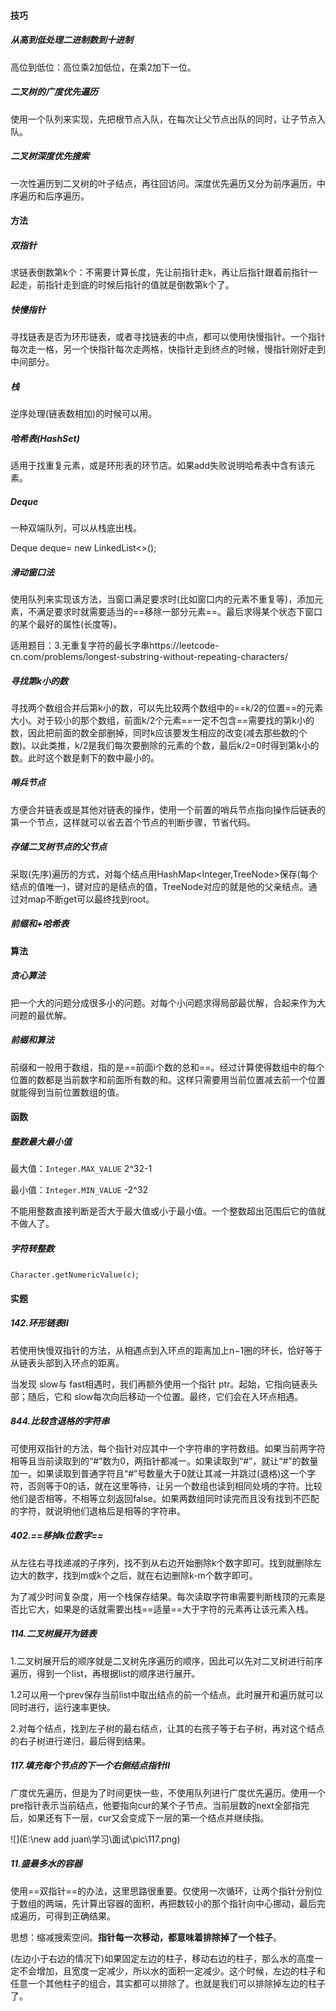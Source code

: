 #### 技巧

##### 从高到低处理二进制数到十进制

高位到低位：高位乘2加低位，在乘2加下一位。

##### 二叉树的广度优先遍历

使用一个队列来实现，先把根节点入队，在每次让父节点出队的同时，让子节点入队。

##### 二叉树深度优先搜索

一次性遍历到二叉树的叶子结点，再往回访问。深度优先遍历又分为前序遍历，中序遍历和后序遍历。



#### 方法

##### 双指针

求链表倒数第k个：不需要计算长度，先让前指针走k，再让后指针跟着前指针一起走，前指针走到底的时候后指针的值就是倒数第k个了。

##### 快慢指针 

寻找链表是否为环形链表，或者寻找链表的中点，都可以使用快慢指针。一个指针每次走一格，另一个快指针每次走两格，快指针走到终点的时候，慢指针刚好走到中间部分。

##### 栈

逆序处理(链表数相加)的时候可以用。

##### 哈希表(HashSet)

适用于找重复元素，或是环形表的环节店。如果add失败说明哈希表中含有该元素。

##### Deque<T>

一种双端队列，可以从栈底出栈。

Deque<T> deque= new LinkedList<>();

##### 滑动窗口法

使用队列来实现该方法，当窗口满足要求时(比如窗口内的元素不重复等)，添加元素，不满足要求时就需要适当的==移除一部分元素==。最后求得某个状态下窗口的某个最好的属性(长度等)。

适用题目：3.无重复字符的最长字串https://leetcode-cn.com/problems/longest-substring-without-repeating-characters/

##### 寻找第k小的数

寻找两个数组合并后第k小的数，可以先比较两个数组中的==k/2的位置==的元素大小。对于较小的那个数组，前面k/2个元素==一定不包含==需要找的第k小的数，因此把前面的数全部删掉，同时k应该要发生相应的改变(减去那些数的个数)。以此类推，k/2是我们每次要删除的元素的个数，最后k/2=0时得到第k小的数。此时这个数是剩下的数中最小的。

##### 哨兵节点

方便合并链表或是其他对链表的操作，使用一个前置的哨兵节点指向操作后链表的第一个节点，这样就可以省去首个节点的判断步骤，节省代码。

##### 存储二叉树节点的父节点

采取(先序)遍历的方式，对每个结点用HashMap<Integer,TreeNode>保存(每个结点的值唯一)，键对应的是结点的值，TreeNode对应的就是他的父亲结点。通过对map不断get可以最终找到root。

##### 前缀和+哈希表



#### 算法

##### 贪心算法

把一个大的问题分成很多小的问题。对每个小问题求得局部最优解，合起来作为大问题的最优解。

##### 前缀和算法

前缀和一般用于数组，指的是==前面i个数的总和==。经过计算使得数组中的每个位置的数都是当前数字和前面所有数的和。这样只需要用当前位置减去前一个位置就能得到当前位置数组的值。



#### 函数

##### 整数最大最小值

最大值：``Integer.MAX_VALUE`` 2^32-1

最小值：``Integer.MIN_VALUE`` -2^32

不能用整数直接判断是否大于最大值或小于最小值。一个整数超出范围后它的值就不做人了。

##### 字符转整数

`Character.getNumericValue(c)`;

#### 实题

##### 142.环形链表Ⅱ

若使用快慢双指针的方法，从相遇点到入环点的距离加上n−1圈的环长，恰好等于从链表头部到入环点的距离。

当发现 slow与 fast相遇时，我们再额外使用一个指针 ptr。起始，它指向链表头部；随后，它和 slow每次向后移动一个位置。最终，它们会在入环点相遇。

##### 844.比较含退格的字符串

可使用双指针的方法，每个指针对应其中一个字符串的字符数组。如果当前两字符相等且当前读取到的“#”数为0，两指针都减一。如果读取到“#”，就让“#”的数量加一。如果读取到普通字符且“#”号数量大于0就让其减一并跳过(退格)这一个字符，否则等于0的话，就在这里等待，让另一个数组也读到相同处境的字符。比较他们是否相等，不相等立刻返回false。如果两数组同时读完而且没有找到不匹配的字符，就说明他们退格后是相等的字符串。

##### 402.==移掉k位数字==

从左往右寻找递减的子序列，找不到从右边开始删除k个数字即可。找到就删除左边大的数字，找到m或k个之后，就在右边删除k-m个数字即可。

为了减少时间复杂度，用一个栈保存结果。每次读取字符串需要判断栈顶的元素是否比它大，如果是的话就需要出栈==适量==大于字符的元素再让该元素入栈。

##### 114.二叉树展开为链表

1.二叉树展开后的顺序就是二叉树先序遍历的顺序，因此可以先对二叉树进行前序遍历，得到一个list，再根据list的顺序进行展开。

​		1.2可以用一个prev保存当前list中取出结点的前一个结点。此时展开和遍历就可以同时进行，运行速率更快。

2.对每个结点，找到左子树的最右结点，让其的右孩子等于右子树，再对这个结点的右子树进行递归，最后得到结果。

##### 117.填充每个节点的下一个右侧结点指针Ⅱ

广度优先遍历，但是为了时间更快一些，不使用队列进行广度优先遍历。使用一个pre指针表示当前结点，他要指向cur的某个子节点。当前层数的next全部指完后，如果还有下一层，cur又会变成下一层的第一个结点并继续指。

![](E:\new add juan\学习\面试\pic\117.png)

##### 11.盛最多水的容器

使用==双指针==的办法，这里思路很重要。仅使用一次循环，让两个指针分别位于数组的两端，先计算出容器的面积，再把数较小的那个指针向中心挪动，最后完成遍历，可得到正确结果。

思想：缩减搜索空间。**指针每一次移动，都意味着排除掉了一个柱子**。

(左边小于右边的情况下)如果固定左边的柱子，移动右边的柱子，那么水的高度一定不会增加，且宽度一定减少，所以水的面积一定减少。这个时候，左边的柱子和任意一个其他柱子的组合，其实都可以排除了。也就是我们可以排除掉左边的柱子了。
